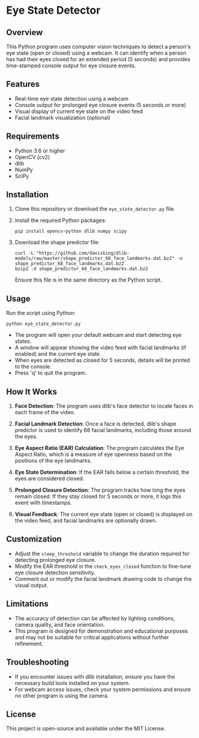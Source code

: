 # Eye State Detector

## Overview

This Python program uses computer vision techniques to detect a person's eye state (open or closed) using a webcam. It can identify when a person has had their eyes closed for an extended period (5 seconds) and provides time-stamped console output for eye closure events.

## Features

- Real-time eye state detection using a webcam
- Console output for prolonged eye closure events (5 seconds or more)
- Visual display of current eye state on the video feed
- Facial landmark visualization (optional)

## Requirements

- Python 3.6 or higher
- OpenCV (cv2)
- dlib
- NumPy
- SciPy

## Installation

1. Clone this repository or download the `eye_state_detector.py` file.

2. Install the required Python packages:

   ```
   pip install opencv-python dlib numpy scipy
   ```

3. Download the shape predictor file:
   ```
   curl -L "https://github.com/davisking/dlib-models/raw/master/shape_predictor_68_face_landmarks.dat.bz2" -o shape_predictor_68_face_landmarks.dat.bz2
   bzip2 -d shape_predictor_68_face_landmarks.dat.bz2
   ```
   Ensure this file is in the same directory as the Python script.

## Usage

Run the script using Python:

```
python eye_state_detector.py
```

- The program will open your default webcam and start detecting eye states.
- A window will appear showing the video feed with facial landmarks (if enabled) and the current eye state.
- When eyes are detected as closed for 5 seconds, details will be printed to the console.
- Press 'q' to quit the program.

## How It Works

1. **Face Detection**: The program uses dlib's face detector to locate faces in each frame of the video.

2. **Facial Landmark Detection**: Once a face is detected, dlib's shape predictor is used to identify 68 facial landmarks, including those around the eyes.

3. **Eye Aspect Ratio (EAR) Calculation**: The program calculates the Eye Aspect Ratio, which is a measure of eye openness based on the positions of the eye landmarks.

4. **Eye State Determination**: If the EAR falls below a certain threshold, the eyes are considered closed.

5. **Prolonged Closure Detection**: The program tracks how long the eyes remain closed. If they stay closed for 5 seconds or more, it logs this event with timestamps.

6. **Visual Feedback**: The current eye state (open or closed) is displayed on the video feed, and facial landmarks are optionally drawn.

## Customization

- Adjust the `sleep_threshold` variable to change the duration required for detecting prolonged eye closure.
- Modify the EAR threshold in the `check_eyes_closed` function to fine-tune eye closure detection sensitivity.
- Comment out or modify the facial landmark drawing code to change the visual output.

## Limitations

- The accuracy of detection can be affected by lighting conditions, camera quality, and face orientation.
- This program is designed for demonstration and educational purposes and may not be suitable for critical applications without further refinement.

## Troubleshooting

- If you encounter issues with dlib installation, ensure you have the necessary build tools installed on your system.
- For webcam access issues, check your system permissions and ensure no other program is using the camera.

## License

This project is open-source and available under the MIT License.
